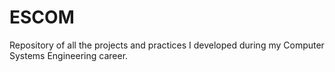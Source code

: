 # ESCOM
Repository of all the projects and practices I developed during my Computer Systems Engineering career.
